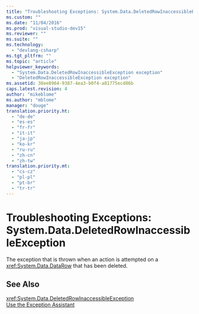 ```yaml
---
title: "Troubleshooting Exceptions: System.Data.DeletedRowInaccessibleException | Microsoft Docs"
ms.custom: ""
ms.date: "11/04/2016"
ms.prod: "visual-studio-dev15"
ms.reviewer: ""
ms.suite: ""
ms.technology: 
  - "devlang-csharp"
ms.tgt_pltfrm: ""
ms.topic: "article"
helpviewer_keywords: 
  - "System.Data.DeletedRowInaccessibleException exception"
  - "DeletedRowInaccessibleException exception"
ms.assetid: 38ee8964-9387-4ea3-b0f4-a81775ecd86b
caps.latest.revision: 4
author: "mikeblome"
ms.author: "mblome"
manager: "douge"
translation.priority.ht: 
  - "de-de"
  - "es-es"
  - "fr-fr"
  - "it-it"
  - "ja-jp"
  - "ko-kr"
  - "ru-ru"
  - "zh-cn"
  - "zh-tw"
translation.priority.mt: 
  - "cs-cz"
  - "pl-pl"
  - "pt-br"
  - "tr-tr"
---
```

# Troubleshooting Exceptions: System.Data.DeletedRowInaccessibleException
The exception that is thrown when an action is attempted on a <xref:System.Data.DataRow> that has been deleted.  
  
## See Also  
 <xref:System.Data.DeletedRowInaccessibleException>   
 [Use the Exception Assistant](../Topic/How%20to:%20Use%20the%20Exception%20Assistant.md)
